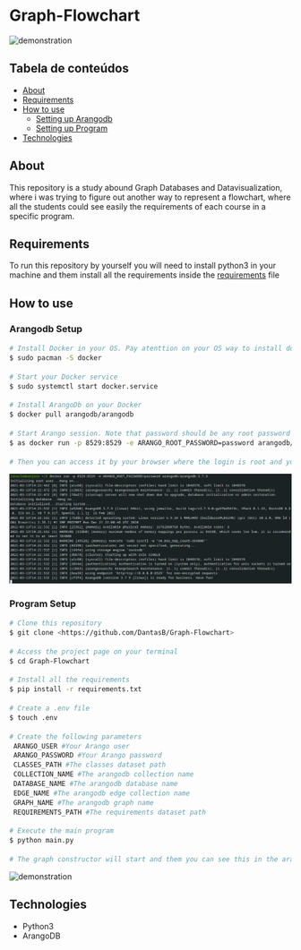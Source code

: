 # Graph-Flowchart

![demonstration]("img_src/flowchart.png")

## Tabela de conteúdos

<!--ts-->
   * [About](#about)
   * [Requirements](#requirements)
   * [How to use](#how-to-use)
      * [Setting up Arangodb](#arangodb-setup)    
      * [Setting up Program](#program-setup)
   * [Technologies](#technologies)
<!--te-->

## About

This repository is a study abound Graph Databases and Datavisualization, where i was trying to figure out another way to represent a flowchart, where all the students could see easily the requirements of each course in a specific program.

## Requirements

To run this repository by yourself you will need to install python3 in your machine and them install all the requirements inside the [requirements](requirements.txt) file

## How to use

### Arangodb Setup

```bash
# Install Docker in your OS. Pay atenttion on your OS way to install docker
$ sudo pacman -S docker

# Start your Docker service
$ sudo systemctl start docker.service

# Install ArangoDb on your Docker
$ docker pull arangodb/arangodb

# Start Arango session. Note that password should be any root password
$ as docker run -p 8529:8529 -e ARANGO_ROOT_PASSWORD=password arangodb/arangodb:3.7.9

# Then you can access it by your browser where the login is root and your password is the ARANGO_ROOT_PASSWORD variable
```
![demonstration](img_src/arangosetup.png)

### Program Setup

```bash
# Clone this repository
$ git clone <https://github.com/DantasB/Graph-Flowchart>

# Access the project page on your terminal
$ cd Graph-Flowchart

# Install all the requirements
$ pip install -r requirements.txt

# Create a .env file
$ touch .env  

# Create the following parameters
 ARANGO_USER #Your Arango user
 ARANGO_PASSWORD #Your Arango password
 CLASSES_PATH #The classes dataset path
 COLLECTION_NAME #The arangodb collection name
 DATABASE_NAME #The arangodb database name
 EDGE_NAME #The arangodb edge collection name
 GRAPH_NAME #The arangodb graph name
 REQUIREMENTS_PATH #The requirements dataset path

# Execute the main program
$ python main.py

# The graph constructor will start and them you can see this in the arangodb page
```
![demonstration](https://media.giphy.com/media/bOInJcMLu8xyaZhQF3/giphy.gif)


## Technologies

* Python3
* ArangoDB